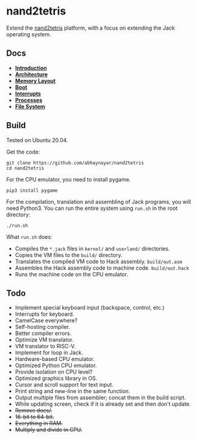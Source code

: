 # nand2tetris

Extend the [nand2tetris](https://nand2tetris.org) platform, with a focus on
extending the Jack operating system.

## Docs

* **[Introduction](docs/intro.md)**
* **[Architecture](docs/arch.md)**
* **[Memory Layout](docs/memlay.md)**
* **[Boot](docs/boot.md)**
* **[Interrupts](docs/intr.md)**
* **[Processes](docs/proc.md)**
* **[File System](docs/fs.md)**

## Build
Tested on Ubuntu 20.04.

Get the code:

```
git clone https://github.com/abhaynayar/nand2tetris
cd nand2tetris
```

For the CPU emulator, you need to install pygame.

```
pip3 install pygame
```

For the compilation, translation and assembling of Jack programs, you will need
Python3. You can run the entire system using `run.sh` in the root directory:

```
./run.sh
```

What `run.sh` does:
- Compiles the `*.jack` files in `kernel/` and `userland/` directories.
- Copies the VM files to the `build/` directory.
- Translates the compiled VM code to Hack assembly. `build/out.asm`
- Assembles the Hack assembly code to machine code. `build/out.hack`
- Runs the machine code on the CPU emulator.

## Todo
- Implement special keyboard input (backspace, control, etc.)
- Interrupts for keyboard.
- CamelCase everywhere?
- Self-hosting compiler.
- Better compiler errors.
- Optimize VM translator.
- VM translator to RISC-V.
- Implement for loop in Jack.
- Hardware-based CPU emulator.
- Optimized Python CPU emulator.
- Provide isolation on CPU level?
- Optimized graphics library in OS.
- Cursor and scroll support for text input.
- Print string and new-line in the same function.
- Output multiple files from assembler; concat them in the build script.
- While updating screen, check if it is already set and then don't update.
- ~~Remove docs/.~~
- ~~16-bit to 64-bit.~~
- ~~Everything in RAM.~~
- ~~Multiply and divide in CPU.~~
